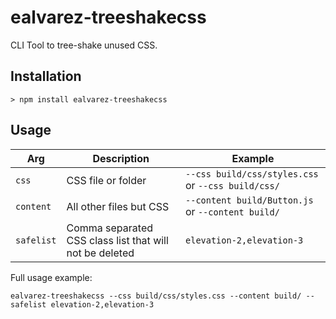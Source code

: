 # ealvarez-treeshakecss

CLI Tool to tree-shake unused CSS.

## Installation

```shell
> npm install ealvarez-treeshakecss
```

## Usage

| Arg | Description | Example |
| --- | --- | --- |
| `css` | CSS file or folder | `--css build/css/styles.css` or `--css build/css/` |
| `content` | All other files but CSS | `--content build/Button.js` or `--content build/` |
| `safelist` | Comma separated CSS class list that will not be deleted | `elevation-2,elevation-3` |

Full usage example:

```shell
ealvarez-treeshakecss --css build/css/styles.css --content build/ --safelist elevation-2,elevation-3
```